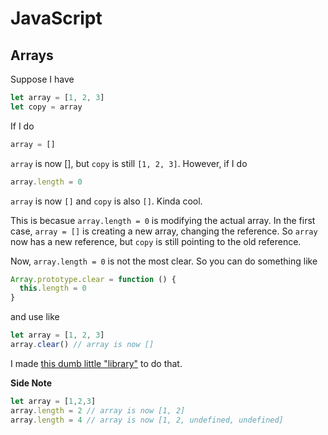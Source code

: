 # JavaScript

## Arrays

Suppose I have

```js
let array = [1, 2, 3]
let copy = array
```
If I do

```js
array = []
```
`array` is now [], but `copy` is still `[1, 2, 3]`. However, if I do

```js
array.length = 0
```
`array` is now `[]` and `copy` is also `[]`. Kinda cool.

This is becasue `array.length = 0` is modifying the actual array. In the first case, `array = []` is creating a new array, changing the reference. So `array` now has a new reference, but `copy` is still pointing to the old reference.

Now, `array.length = 0` is not the most clear. So you can do something like

```js
Array.prototype.clear = function () {
  this.length = 0
}
```
and use like

```js
let array = [1, 2, 3]
array.clear() // array is now []
```

I made [this dumb little "library"](https://github.com/samwarnick/array-clear) to do that.

**Side Note**
```js
let array = [1,2,3]
array.length = 2 // array is now [1, 2]
array.length = 4 // array is now [1, 2, undefined, undefined]
```
